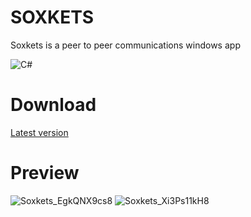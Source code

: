 # SOXKETS
 
Soxkets is a peer to peer communications windows app

![C#](https://img.shields.io/badge/c%23-%23239120.svg?style=for-the-badge&logo=c-sharp&logoColor=white)

# Download
[Latest version](https://github.com/fuckcuff/Soxkets/releases/download/0.1/Release.rar)

# Preview
![Soxkets_EgkQNX9cs8](https://user-images.githubusercontent.com/67871539/128376766-5c790d21-0120-4202-9028-cfc70ee731fc.png)
![Soxkets_Xi3Ps11kH8](https://user-images.githubusercontent.com/67871539/128376771-14b336e9-9491-403a-b423-d0326ec63f6a.png)

